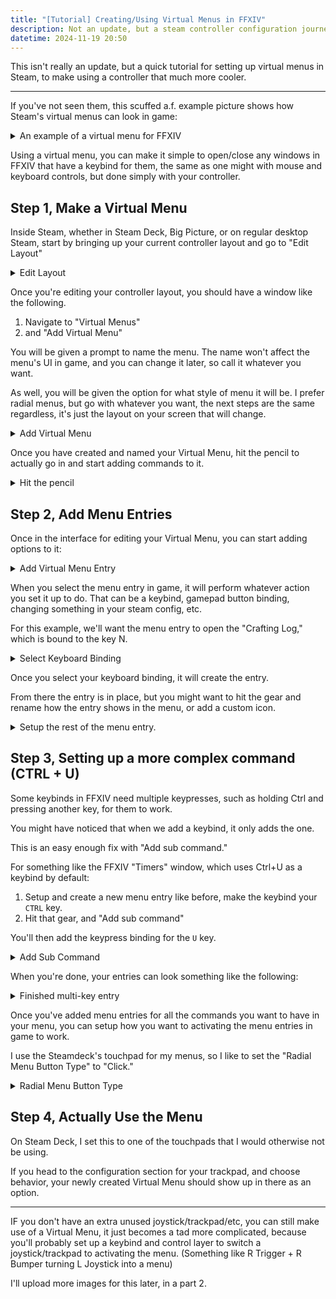 ```yaml
---
title: "[Tutorial] Creating/Using Virtual Menus in FFXIV"
description: Not an update, but a steam controller configuration journey.
datetime: 2024-11-19 20:50
---
```


This isn't really an update, but a quick tutorial for setting
up virtual menus in Steam, to make using a controller that much more cooler.

---

If you've not seen them, this scuffed a.f. example picture shows how Steam's virtual menus can look in game:
<details class="collapse bg-base-300 my-2">
    <summary class="collapse-title text-xl font-medium">
        An example of a virtual menu for FFXIV
    </summary>
    <div class="collapse-content">
        <img src="/images/steam-quick-menu/scuffed-example.png" />
    </div>
</details>

Using a virtual menu, you can make it simple to open/close any windows in FFXIV that have a keybind for them, the same
as one might with mouse and keyboard controls, but done simply with your controller.

## Step 1, Make a Virtual Menu

Inside Steam, whether in Steam Deck, Big Picture, or on regular desktop Steam, start by bringing up your current
controller layout and go to "Edit Layout"

<details class="collapse bg-base-300 my-2">
    <summary class="collapse-title text-xl font-medium">
        Edit Layout
    </summary>
    <div class="collapse-content">
        <img src="/images/steam-quick-menu/s1-create-virtual-menu-1.png" />
    </div>
</details>

Once you're editing your controller layout, you should have a window like the following.

1. Navigate to "Virtual Menus"
2. and "Add Virtual Menu"

You will be given a prompt to name the menu. The name won't affect the menu's UI in game, and you can change it later,
so call it whatever you want.

As well, you will be given the option for what style of menu it will be. I prefer radial menus, but go with whatever you
want, the next steps are the same regardless, it's just the layout on your screen that will change.

<details class="collapse bg-base-300 my-2">
    <summary class="collapse-title text-xl font-medium">
        Add Virtual Menu
    </summary>
    <div class="collapse-content">
        <img src="/images/steam-quick-menu/s1-create-virtual-menu-2.png" />
    </div>
</details>

Once you have created and named your Virtual Menu, hit the pencil to actually go in and start adding commands to it.

<details class="collapse bg-base-300 my-2">
    <summary class="collapse-title text-xl font-medium">
        Hit the pencil
    </summary>
    <div class="collapse-content">
        <img src="/images/steam-quick-menu/s1-create-virtual-menu-3.png" />
    </div>
</details>

## Step 2, Add Menu Entries

Once in the interface for editing your Virtual Menu, you can start adding options to it:

<details class="collapse bg-base-300 my-2">
    <summary class="collapse-title text-xl font-medium">
        Add Virtual Menu Entry
    </summary>
    <div class="collapse-content">
        <img src="/images/steam-quick-menu/s2-add-menu-entry-1.png" />
    </div>
</details>

When you select the menu entry in game, it will perform whatever action you set it up to do. That can be a keybind,
gamepad button binding, changing something in your steam config, etc.

For this example, we'll want the menu entry to open the "Crafting Log," which is bound to the key N.

<details class="collapse bg-base-300 my-2">
    <summary class="collapse-title text-xl font-medium">
        Select Keyboard Binding
    </summary>
    <div class="collapse-content">
        <img src="/images/steam-quick-menu/s2-add-menu-entry-2.png" />
    </div>
</details>

Once you select your keyboard binding, it will create the entry.

From there the entry is in place, but you might want to hit the gear and rename how the entry shows in the menu, or add
a custom icon.

<details class="collapse bg-base-300 my-2">
    <summary class="collapse-title text-xl font-medium">
        Setup the rest of the menu entry.
    </summary>
    <div class="collapse-content">
        <img src="/images/steam-quick-menu/s2-add-menu-entry-3.png" />
        <img src="/images/steam-quick-menu/s2-add-menu-entry-4.png" />
        <img src="/images/steam-quick-menu/s2-add-menu-entry-5.png" />
        <img src="/images/steam-quick-menu/s2-add-menu-entry-6.png" />
    </div>
</details>

## Step 3, Setting up a more complex command (CTRL + U)

Some keybinds in FFXIV need multiple keypresses, such as holding Ctrl and pressing another key, for them to work.

You might have noticed that when we add a keybind, it only adds the one.

This is an easy enough fix with "Add sub command."

For something like the FFXIV "Timers" window, which uses Ctrl+U as a keybind by default:

1. Setup and create a new menu entry like before, make the keybind your `CTRL` key.
2. Hit that gear, and "Add sub command"

You'll then add the keypress binding for the `U` key.

<details class="collapse bg-base-300 my-2">
    <summary class="collapse-title text-xl font-medium">
        Add Sub Command
    </summary>
    <div class="collapse-content">
        <img src="/images/steam-quick-menu/s3-add-complex-menu-entry-1.png" />
    </div>
</details>

When you're done, your entries can look something like the following:

<details class="collapse bg-base-300 my-2">
    <summary class="collapse-title text-xl font-medium">
        Finished multi-key entry
    </summary>
    <div class="collapse-content">
        <img src="/images/steam-quick-menu/s3-add-complex-menu-entry-2.png" />
    </div>
</details>

Once you've added menu entries for all the commands you want to have in your menu,
you can setup how you want to activating the menu entries in game to work.

I use the Steamdeck's touchpad for my menus, so I like to set the "Radial Menu Button Type" to "Click."


<details class="collapse bg-base-300 my-2">
    <summary class="collapse-title text-xl font-medium">
        Radial Menu Button Type
    </summary>
    <div class="collapse-content">
        <img src="/images/steam-quick-menu/s4-set-button-type.png" />
    </div>
</details>

## Step 4, Actually Use the Menu

On Steam Deck, I set this to one of the touchpads that I would otherwise not be using.

If you head to the configuration section for your trackpad, and choose behavior, your newly created Virtual Menu should
show up in there as an option.

---

IF you don't have an extra unused joystick/trackpad/etc, you can still make use of a Virtual Menu, it just becomes a tad
more complicated, because you'll probably set up a keybind and control layer to switch a joystick/trackpad to activating
the menu. (Something like R Trigger + R Bumper turning L Joystick into a menu)

I'll upload more images for this later, in a part 2.

<!--
![Step 1, part 1](/images/steam-quick-menu/s1-create-virtual-menu-1.png)
![Step 1, part 2](/images/steam-quick-menu/s1-create-virtual-menu-2.png)
![Step 1, part 3](/images/steam-quick-menu/s1-create-virtual-menu-3.png)

![Step 2, part 1](/images/steam-quick-menu/s2-add-menu-entry-1.png)
![Step 2, part 2](/images/steam-quick-menu/s2-add-menu-entry-2.png)
![Step 2, part 3](/images/steam-quick-menu/s2-add-menu-entry-3.png)
![Step 2, part 4](/images/steam-quick-menu/s2-add-menu-entry-4.png)
![Step 2, part 5](/images/steam-quick-menu/s2-add-menu-entry-5.png)
![Step 2, part 6](/images/steam-quick-menu/s2-add-menu-entry-6.png)

![Step 3, part 1](/images/steam-quick-menu/s3-add-complex-menu-entry-1.png)
![Step 3, part 2](/images/steam-quick-menu/s3-add-complex-menu-entry-2.png)

![Step 4](/images/steam-quick-menu/s4-set-button-type.png)
-->
